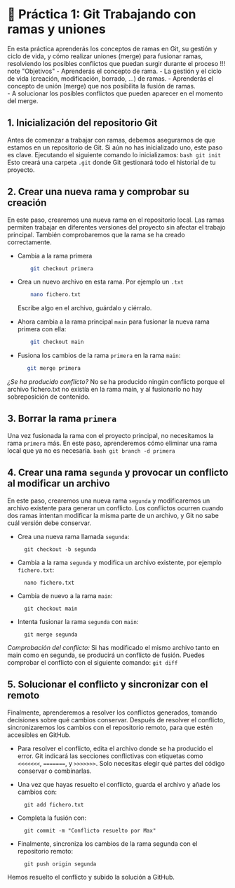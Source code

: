 # 📘 Práctica 1: Git Trabajando con ramas y uniones
 En esta práctica aprenderás los conceptos de ramas en Git, su gestión y ciclo de vida, y cómo realizar uniones (merge) para fusionar ramas, resolviendo los posibles conflictos que puedan surgir durante el proceso
!!! note "Objetivos"
    - Aprenderás el concepto de rama.
    - La gestión y el ciclo de vida (creación, modificación, borrado, …) de ramas.
    - Aprenderás el concepto de unión (merge) que nos posibilita la fusión de ramas.    
    - A solucionar los posibles conflictos que pueden aparecer en el momento del merge.
## 1. Inicialización del repositorio Git

Antes de comenzar a trabajar con ramas, debemos asegurarnos de que estamos en un repositorio de Git. Si aún no has inicializado uno, este paso es clave. Ejecutando el siguiente comando lo inicializamos:
    ```bash
        git init
    ```
Esto creará una carpeta `.git` donde Git gestionará todo el historial de tu proyecto.

## 2. Crear una nueva rama y comprobar su creación  
En este paso, crearemos una nueva rama en el repositorio local. Las ramas permiten trabajar en diferentes versiones del proyecto sin afectar el trabajo principal. 
También comprobaremos que la rama se ha creado correctamente.

- Cambia a la rama primera
    ```bash
        git checkout primera
    ```
- Crea un nuevo archivo en esta rama. Por ejemplo un `.txt`
    ```bash
        nano fichero.txt
    ```
    Escribe algo en el archivo, guárdalo y ciérralo.
- Ahora cambia a la rama principal `main` para fusionar la nueva rama primera con ella:
    ```bash
        git checkout main
    ```
- Fusiona los cambios de la rama `primera` en la rama `main`:
  
     ```bash
        git merge primera
     ```
*¿Se ha producido conflicto?*
    No se ha producido ningún conflicto porque el archivo fichero.txt no existía en la rama main, y al fusionarlo no hay sobreposición de contenido.
## 3. Borrar la rama `primera`

Una vez fusionada la rama con el proyecto principal, no necesitamos la rama `primera` más. En este paso, aprenderemos cómo eliminar una rama local que ya no es necesaria.
    ```bash
        git branch -d primera
    ```
## 4. Crear una rama `segunda` y provocar un conflicto al modificar un archivo

En este paso, crearemos una nueva rama `segunda` y modificaremos un archivo existente para generar un conflicto. Los conflictos ocurren cuando dos ramas intentan modificar la misma parte de un archivo, y Git no sabe cuál versión debe conservar.

- Crea una nueva rama llamada `segunda`:
        
        git checkout -b segunda
        

- Cambia a la rama `segunda` y modifica un archivo existente, por ejemplo `fichero.txt`:
  
        nano fichero.txt

- Cambia de nuevo a la rama `main`:
  
        git checkout main

- Intenta fusionar la rama `segunda` con `main`:

        git merge segunda

*Comprobación del conflicto:*
Si has modificado el mismo archivo tanto en main como en segunda, se producirá un conflicto de fusión. Puedes comprobar el conflicto con el siguiente comando: `git diff
`
## 5. Solucionar el conflicto y sincronizar con el remoto

Finalmente, aprenderemos a resolver los conflictos generados, tomando decisiones sobre qué cambios conservar. Después de resolver el conflicto, sincronizaremos los cambios con el repositorio remoto, para que estén accesibles en GitHub.
- Para resolver el conflicto, edita el archivo donde se ha producido el error. Git indicará las secciones conflictivas con etiquetas como `<<<<<<<`, `=======`, y `>>>>>>>`. Solo necesitas elegir qué partes del código conservar o combinarlas.

- Una vez que hayas resuelto el conflicto, guarda el archivo y añade los cambios con:
  
        git add fichero.txt

- Completa la fusión con:

        git commit -m "Conflicto resuelto por Max"

- Finalmente, sincroniza los cambios de la rama segunda con el repositorio remoto:

        git push origin segunda

Hemos resuelto el conflicto y subido la solución a GitHub.

